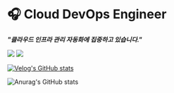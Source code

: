# 🎧 Cloud DevOps Engineer

***"클라우드 인프라 관리 자동화에 집중하고 있습니다."***

<img src="https://img.shields.io/badge/Terraform-3DDC84?style=flat-square&logo=Terraform&logoColor=7B42BC"/>
<img src="https://img.shields.io/badge/Consul-3DDC84?style=flat-square&logo=Consul&logoColor=F24C53"/>


[![Velog's GitHub stats](https://velog-readme-stats.vercel.app/api?name=orpsh1941&color=dark)](https://velog.io/@orpsh1941/Azure-Landing-Zone)

![Anurag's GitHub stats](https://github-readme-stats.vercel.app/api?username=ShinhyeongPark&show_icons=true&theme=vue-dark)
